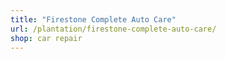 ```yaml
---
title: "Firestone Complete Auto Care"
url: /plantation/firestone-complete-auto-care/
shop: car repair
---
```

